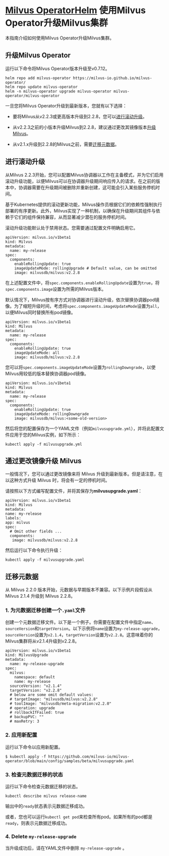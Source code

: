 [Milvus Operator](upgrade_milvus_cluster-operator.md)[Helm](upgrade_milvus_cluster-helm.md)
使用Milvus Operator升级Milvus集群
===========================

本指南介绍如何使用Milvus Operator升级Milvus集群。

升级Milvus Operator
-----------------

运行以下命令将Milvus Operator版本升级至v0.7.12。

```
helm repo add milvus-operator https://milvus-io.github.io/milvus-operator/
helm repo update milvus-operator
helm -n milvus-operator upgrade milvus-operator milvus-operator/milvus-operator

```

一旦您将Milvus Operator升级到最新版本，您就有以下选择：

* 要将Milvus从v2.2.3或更高版本升级到2.2.8，您可以[进行滚动升级](#Conduct-a-rolling-upgrade)。

* 从v2.2.3之前的小版本升级Milvus到2.2.8，建议通过更改其镜像版本[升级Milvus](#Upgrade-Milvus-by-changing-its-image)。

* 从v2.1.x升级到2.2.8的Milvus之前，需要[迁移元数据](#Migrate-the-metadata)。

进行滚动升级
------

从Milvus 2.2.3开始，您可以配置Milvus协调器以工作在主备模式，并为它们启用滚动升级功能，以便Milvus可以在协调器升级期间响应传入的请求。在之前的版本中，协调器需要在升级期间被删除并重新创建，这可能会引入某些服务停机时间。

基于Kubernetes提供的滚动更新功能，Milvus操作员根据它们的依赖性强制执行部署的有序更新。此外，Milvus实现了一种机制，以确保在升级期间其组件与依赖于它们的组件保持兼容，从而显著减少潜在的服务停机时间。

滚动升级功能默认处于禁用状态。您需要通过配置文件明确启用它。

```
apiVersion: milvus.io/v1beta1
kind: Milvus
metadata:
  name: my-release
spec:
  components:
    enableRollingUpdate: true
    imageUpdateMode: rollingUpgrade # Default value, can be omitted
    image: milvusdb/milvus:v2.2.8

```

在上述配置文件中，将`spec.components.enableRollingUpdate`设置为`true`，将`spec.components.image`设置为所需的Milvus版本。

默认情况下，Milvus按有序方式对协调器进行滚动升级，依次替换协调器pod镜像。为了缩短升级时间，考虑将`spec.components.imageUpdateMode`设置为`all`，以便Milvus同时替换所有pod镜像。

```
apiVersion: milvus.io/v1beta1
kind: Milvus
metadata:
  name: my-release
spec:
  components:
    enableRollingUpdate: true
    imageUpdateMode: all
    image: milvusdb/milvus:v2.2.8

```

您可以将`spec.components.imageUpdateMode`设置为`rollingDowngrade`，以使Milvus用较低的版本替换协调器pod镜像。

```
apiVersion: milvus.io/v1beta1
kind: Milvus
metadata:
  name: my-release
spec:
  components:
    enableRollingUpdate: true
    imageUpdateMode: rollingDowngrade
    image: milvusdb/milvus:<some-old-version>

```

然后将您的配置保存为一个YAML文件（例如`milvusupgrade.yml`），并将此配置文件应用于您的Milvus实例，如下所示：

```
kubectl apply -f milvusupgrade.yml

```

通过更改镜像升级 Milvus
---------------

一般情况下，您可以通过更改镜像来将 Milvus 升级到最新版本。但是请注意，在以这种方式升级 Milvus 时，将会有一定的停机时间。

请按照以下方式编写配置文件，并将其保存为**milvusupgrade.yaml**：

```
apiVersion: milvus.io/v1beta1
kind: Milvus
metadata:
name: my-release
labels:
app: milvus
spec:
  # Omit other fields ...
  components:
   image: milvusdb/milvus:v2.2.8

```

然后运行以下命令执行升级：

```
kubectl apply -f milvusupgrade.yaml

```

迁移元数据
-----

从 Milvus 2.2.0 版本开始，元数据与早期版本不兼容。以下示例片段假设从 Milvus 2.1.4 升级到 Milvus 2.2.8。

### 1. 为元数据迁移创建一个`.yaml`文件

创建一个元数据迁移文件。以下是一个例子。你需要在配置文件中指定`name`、`sourceVersion`和`targetVersion`。以下示例将`name`设置为`my-release-upgrade`，`sourceVersion`设置为`v2.1.4`，`targetVersion`设置为`v2.2.8`。这意味着你的Milvus集群将从v2.1.4升级到v2.2.8。

```
apiVersion: milvus.io/v1beta1
kind: MilvusUpgrade
metadata:
  name: my-release-upgrade
spec:
  milvus:
    namespace: default
    name: my-release
  sourceVersion: "v2.1.4"
  targetVersion: "v2.2.8"
  # below are some omit default values:
  # targetImage: "milvusdb/milvus:v2.2.8"
  # toolImage: "milvusdb/meta-migration:v2.2.0"
  # operation: upgrade
  # rollbackIfFailed: true
  # backupPVC: ""
  # maxRetry: 3

```

### 2. 应用新配置

运行以下命令以应用新配置。

```
$ kubectl apply -f https://github.com/milvus-io/milvus-operator/blob/main/config/samples/beta/milvusupgrade.yaml

```

### 3. 检查元数据迁移的状态

运行以下命令检查元数据迁移的状态。

```
kubectl describe milvus release-name

```

输出中的`ready`状态表示元数据迁移成功。

或者，您也可以运行`kubectl get pod`来检查所有pod。如果所有的pod都是`ready`，则表示元数据迁移成功。

### 4. Delete `my-release-upgrade`

当升级成功后，请在YAML文件中删除 `my-release-upgrade` 。

